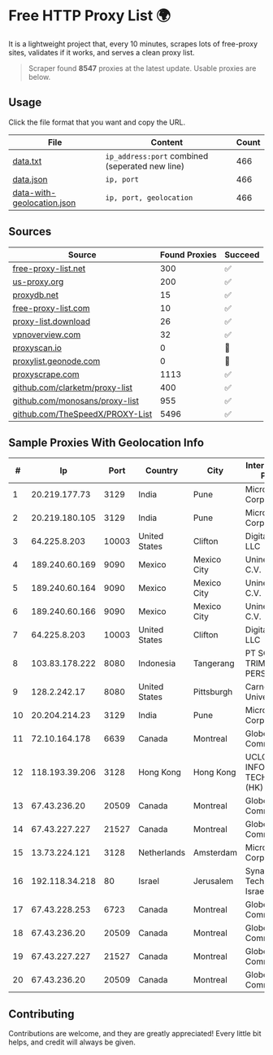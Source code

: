 
# Free HTTP Proxy List 🌍

It is a lightweight project that, every 10 minutes, scrapes lots of free-proxy sites, validates if it works, and serves a clean proxy list.


> Scraper found **8547** proxies at the latest update. Usable proxies are below.

## Usage

Click the file format that you want and copy the URL.


|File|Content|Count|
|----|-------|-----|
|[data.txt](https://raw.githubusercontent.com/themiralay/Proxy-List-World/master/data.txt)|`ip_address:port` combined (seperated new line)|466|
|[data.json](https://raw.githubusercontent.com/themiralay/Proxy-List-World/master/data.json)|`ip, port`|466|
|[data-with-geolocation.json](https://raw.githubusercontent.com/themiralay/Proxy-List-World/master/data-with-geolocation.json)|`ip, port, geolocation`|466|

## Sources

|Source|Found Proxies|Succeed|
|------|-------------|-------|
|[free-proxy-list.net](https://free-proxy-list.net)|300|✅|
|[us-proxy.org](https://www.us-proxy.org)|200|✅|
|[proxydb.net](http://proxydb.net)|15|✅|
|[free-proxy-list.com](https://free-proxy-list.com/?page=&port=&type%5B%5D=http&type%5B%5D=https&up_time=0&search=Search)|10|✅|
|[proxy-list.download](https://www.proxy-list.download/HTTP)|26|✅|
|[vpnoverview.com](https://vpnoverview.com/privacy/anonymous-browsing/free-proxy-servers)|32|✅|
|[proxyscan.io](https://www.proxyscan.io)|0|🚫|
|[proxylist.geonode.com](https://proxylist.geonode.com/api/proxy-list?limit=300&page=1&sort_by=lastChecked&sort_type=desc&protocols=http,https)|0|🚫|
|[proxyscrape.com](https://api.proxyscrape.com/v2/?request=displayproxies&protocol=http&timeout=10000&country=all&ssl=all&anonymity=all)|1113|✅|
|[github.com/clarketm/proxy-list](https://raw.githubusercontent.com/clarketm/proxy-list/master/proxy-list-raw.txt)|400|✅|
|[github.com/monosans/proxy-list](https://raw.githubusercontent.com/monosans/proxy-list/main/proxies/http.txt)|955|✅|
|[github.com/TheSpeedX/PROXY-List](https://raw.githubusercontent.com/TheSpeedX/PROXY-List/master/http.txt)|5496|✅|


## Sample Proxies With Geolocation Info

|#|Ip|Port|Country|City|Internet Service Provider|
|-|--|----|-------|----|-------------------------|
|1|20.219.177.73|3129|India|Pune|Microsoft Corporation|
|2|20.219.180.105|3129|India|Pune|Microsoft Corporation|
|3|64.225.8.203|10003|United States|Clifton|DigitalOcean, LLC|
|4|189.240.60.169|9090|Mexico|Mexico City|Uninet S.A. de C.V.|
|5|189.240.60.164|9090|Mexico|Mexico City|Uninet S.A. de C.V.|
|6|189.240.60.166|9090|Mexico|Mexico City|Uninet S.A. de C.V.|
|7|64.225.8.203|10003|United States|Clifton|DigitalOcean, LLC|
|8|103.83.178.222|8080|Indonesia|Tangerang|PT SOLUSI TRIMEGAH PERSADA|
|9|128.2.242.17|8080|United States|Pittsburgh|Carnegie Mellon University|
|10|20.204.214.23|3129|India|Pune|Microsoft Corporation|
|11|72.10.164.178|6639|Canada|Montreal|GloboTech Communications|
|12|118.193.39.206|3128|Hong Kong|Hong Kong|UCLOUD INFORMATION TECHNOLOGY (HK) LIMITED|
|13|67.43.236.20|20509|Canada|Montreal|GloboTech Communications|
|14|67.43.227.227|21527|Canada|Montreal|GloboTech Communications|
|15|13.73.224.121|3128|Netherlands|Amsterdam|Microsoft Corporation|
|16|192.118.34.218|80|Israel|Jerusalem|Synamedia Technologies Israel Ltd|
|17|67.43.228.253|6723|Canada|Montreal|GloboTech Communications|
|18|67.43.236.20|20509|Canada|Montreal|GloboTech Communications|
|19|67.43.227.227|21527|Canada|Montreal|GloboTech Communications|
|20|67.43.236.20|20509|Canada|Montreal|GloboTech Communications|



## Contributing

Contributions are welcome, and they are greatly appreciated! Every
little bit helps, and credit will always be given.

